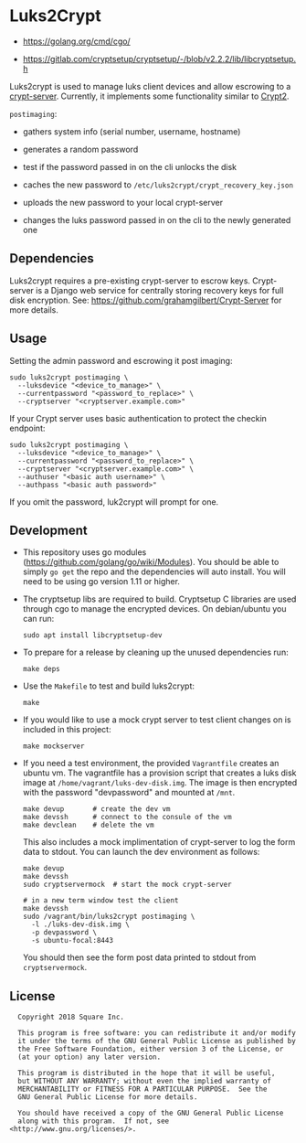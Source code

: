 Luks2Crypt
==========

- https://golang.org/cmd/cgo/

- https://gitlab.com/cryptsetup/cryptsetup/-/blob/v2.2.2/lib/libcryptsetup.h

Luks2crypt is used to manage luks client devices and allow escrowing to a
[crypt-server](https://github.com/grahamgilbert/Crypt-Server). Currently, it
implements some functionality similar to [Crypt2](https://github.com/grahamgilbert/crypt2).

`postimaging`:

- gathers system info (serial number, username, hostname)

- generates a random password

- test if the password passed in on the cli unlocks the disk

- caches the new password to `/etc/luks2crypt/crypt_recovery_key.json`

- uploads the new password to your local crypt-server

- changes the luks password passed in on the cli to the newly generated one

Dependencies
------------

Luks2crypt requires a pre-existing crypt-server to escrow keys. Crypt-server is
a Django web service for centrally storing recovery keys for full disk
encryption. See: https://github.com/grahamgilbert/Crypt-Server for more details.

Usage
-----

Setting the admin password and escrowing it post imaging:

    sudo luks2crypt postimaging \
      --luksdevice "<device_to_manage>" \
      --currentpassword "<password_to_replace>" \
      --cryptserver "<cryptserver.example.com>"

If your Crypt server uses basic authentication to protect the checkin endpoint:

    sudo luks2crypt postimaging \
      --luksdevice "<device_to_manage>" \
      --currentpassword "<password_to_replace>" \
      --cryptserver "<cryptserver.example.com>" \
      --authuser "<basic auth username>" \
      --authpass "<basic auth password>"

If you omit the password, luk2crypt will prompt for one.

Development
-----------

- This repository uses go modules (https://github.com/golang/go/wiki/Modules).
You should be able to simply `go get` the repo and the dependencies will
auto install. You will need to be using go version 1.11 or higher.

- The cryptsetup libs are required to build. Cryptsetup C libraries are used
through cgo to manage the encrypted devices. On debian/ubuntu you can run:

      sudo apt install libcryptsetup-dev

- To prepare for a release by cleaning up the unused dependencies run:

      make deps

- Use the `Makefile` to test and build luks2crypt:

      make

- If you would like to use a mock crypt server to test client changes on is
  included in this project:

      make mockserver

- If you need a test environment, the provided `Vagrantfile` creates an ubuntu
  vm. The vagrantfile has a provision script that creates a luks disk image at
  `/home/vagrant/luks-dev-disk.img`. The image is then encrypted with the password
  "devpassword" and mounted at `/mnt`.

      make devup       # create the dev vm
      make devssh      # connect to the consule of the vm
      make devclean    # delete the vm

  This also includes a mock implimentation of crypt-server to log the form
  data to stdout. You can launch the dev environment as follows:

      make devup
      make devssh
      sudo cryptservermock  # start the mock crypt-server
      
      # in a new term window test the client
      make devssh
      sudo /vagrant/bin/luks2crypt postimaging \
        -l ./luks-dev-disk.img \
        -p devpassword \
        -s ubuntu-focal:8443

  You should then see the form post data printed to stdout from
  `cryptservermock`.

License
-------

      Copyright 2018 Square Inc.

      This program is free software: you can redistribute it and/or modify
      it under the terms of the GNU General Public License as published by
      the Free Software Foundation, either version 3 of the License, or
      (at your option) any later version.

      This program is distributed in the hope that it will be useful,
      but WITHOUT ANY WARRANTY; without even the implied warranty of
      MERCHANTABILITY or FITNESS FOR A PARTICULAR PURPOSE.  See the
      GNU General Public License for more details.

      You should have received a copy of the GNU General Public License
      along with this program.  If not, see <http://www.gnu.org/licenses/>.
